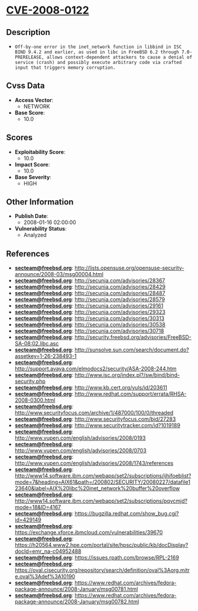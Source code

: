 
# [CVE-2008-0122](http://lists.opensuse.org/opensuse-security-announce/2008-03/msg00004.html)

## Description

- `Off-by-one error in the inet_network function in libbind in ISC BIND 9.4.2 and earlier, as used in libc in FreeBSD 6.2 through 7.0-PRERELEASE, allows context-dependent attackers to cause a denial of service (crash) and possibly execute arbitrary code via crafted input that triggers memory corruption.`

## Cvss Data

- **Access Vector**:
  - NETWORK
- **Base Score**:
  - 10.0

## Scores

- **Exploitability Score**:
  - 10.0
- **Impact Score**:
  - 10.0
- **Base Severity**:
  - HIGH

## Other Information

- **Publish Date**:
  - 2008-01-16 02:00:00
- **Vulnerability Status**:
  - Analyzed

## References

- **secteam@freebsd.org**: http://lists.opensuse.org/opensuse-security-announce/2008-03/msg00004.html
- **secteam@freebsd.org**: http://secunia.com/advisories/28367
- **secteam@freebsd.org**: http://secunia.com/advisories/28429
- **secteam@freebsd.org**: http://secunia.com/advisories/28487
- **secteam@freebsd.org**: http://secunia.com/advisories/28579
- **secteam@freebsd.org**: http://secunia.com/advisories/29161
- **secteam@freebsd.org**: http://secunia.com/advisories/29323
- **secteam@freebsd.org**: http://secunia.com/advisories/30313
- **secteam@freebsd.org**: http://secunia.com/advisories/30538
- **secteam@freebsd.org**: http://secunia.com/advisories/30718
- **secteam@freebsd.org**: http://security.freebsd.org/advisories/FreeBSD-SA-08:02.libc.asc
- **secteam@freebsd.org**: http://sunsolve.sun.com/search/document.do?assetkey=1-26-238493-1
- **secteam@freebsd.org**: http://support.avaya.com/elmodocs2/security/ASA-2008-244.htm
- **secteam@freebsd.org**: http://www.isc.org/index.pl?/sw/bind/bind-security.php
- **secteam@freebsd.org**: http://www.kb.cert.org/vuls/id/203611
- **secteam@freebsd.org**: http://www.redhat.com/support/errata/RHSA-2008-0300.html
- **secteam@freebsd.org**: http://www.securityfocus.com/archive/1/487000/100/0/threaded
- **secteam@freebsd.org**: http://www.securityfocus.com/bid/27283
- **secteam@freebsd.org**: http://www.securitytracker.com/id?1019189
- **secteam@freebsd.org**: http://www.vupen.com/english/advisories/2008/0193
- **secteam@freebsd.org**: http://www.vupen.com/english/advisories/2008/0703
- **secteam@freebsd.org**: http://www.vupen.com/english/advisories/2008/1743/references
- **secteam@freebsd.org**: http://www14.software.ibm.com/webapp/set2/subscriptions/ijhifoeblist?mode=7&heading=AIX61&path=/200802/SECURITY/20080227/datafile123640&label=AIX%20libc%20inet_network%20buffer%20overflow
- **secteam@freebsd.org**: http://www14.software.ibm.com/webapp/set2/subscriptions/pqvcmjd?mode=18&ID=4167
- **secteam@freebsd.org**: https://bugzilla.redhat.com/show_bug.cgi?id=429149
- **secteam@freebsd.org**: https://exchange.xforce.ibmcloud.com/vulnerabilities/39670
- **secteam@freebsd.org**: https://h20564.www2.hpe.com/portal/site/hpsc/public/kb/docDisplay?docId=emr_na-c04952488
- **secteam@freebsd.org**: https://issues.rpath.com/browse/RPL-2169
- **secteam@freebsd.org**: https://oval.cisecurity.org/repository/search/definition/oval%3Aorg.mitre.oval%3Adef%3A10190
- **secteam@freebsd.org**: https://www.redhat.com/archives/fedora-package-announce/2008-January/msg00781.html
- **secteam@freebsd.org**: https://www.redhat.com/archives/fedora-package-announce/2008-January/msg00782.html
